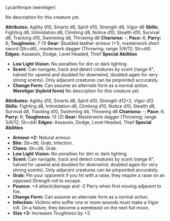 Lycanthrope (weretiger)

No description for this creature yet.

**Attributes:** Agility d10, Smarts d6, Spirit d10, Strength d8, Vigor
d8
**Skills:** Fighting d8, Intimidation d6, Climbing d8, Notice d10,
Stealth d10, Survival d8, Tracking d10, Swimming d8, Throwing d6
**Charisma:** -; **Pace:** 6; **Parry:** 6; **Toughness:** 7 (1)
**Gear:** Studded leather armour (+1), masterwork short sword (Str+d6),
masterwork dagger (Throwing; range 3/6/12; Str+d4)
**Edges:** Assassin, Dodge, Level Headed, Thief
**Special Abilities**
- **Low Light Vision:** No penalties for dim or dark lighting.
- **Scent:** Can navigate, track and detect creatures by scent (range
6", halved for upwind and doubled for downwind, doubled again for very
strong scents). Only adjacent creatures can be pinpointed accurately.
- **Change Form:** Can assume an alternate form as a normal action.
**Weretiger (hybrid form)**
No description for this creature yet.

**Attributes:** Agility d10, Smarts d6, Spirit d10, Strength d12+2,
Vigor d12
**Skills:** Fighting d8, Intimidation d6, Climbing d10, Notice d10,
Stealth d8, Survival d8, Tracking d10, Swimming d4, Throwing d6
**Charisma:** -; **Pace:** 6; **Parry:** 6; **Toughness:** 13 (2)
**Gear:** Masterwork dagger (Throwing; range 3/6/12; Str+d4)
**Edges:** Assassin, Dodge, Level Headed, Thief
**Special Abilities**
- **Armour +2:** Natural armour.
- **Bite:** Str+d6; Grab; Infection.
- **Claws:** Str+d6; Grab.
- **Low Light Vision:** No penalties for dim or dark lighting.
- **Scent:** Can navigate, track and detect creatures by scent (range
6", halved for upwind and doubled for downwind, doubled again for very
strong scents). Only adjacent creatures can be pinpointed accurately.
- **Grab:** Pin your opponent if you hit with a raise, they require a
raise on an opposed Strength roll to escape.
- **Pounce:** +4 attack/damage and -2 Parry when first moving adjacent
to foe.
- **Change Form:** Can assume an alternate form as a normal action.
- **Infection:** Victims who suffer one or more wounds must make a Vigor
roll. On a failure, they become a werebeast on the next full moon.
- **Size +3:** Increases Toughness by +3.

